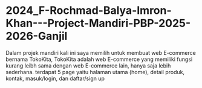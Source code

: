 # 2024_F-Rochmad-Balya-Imron-Khan---Project-Mandiri-PBP-2025-2026-Ganjil
Dalam projek mandiri kali ini saya memilih untuk membuat web E-commerce bernama TokoKita, TokoKita adalah web E-commerce yang memiliki fungsi kurang leibh sama dengan web E-commerce lain, hanya saja lebih sederhana. terdapat 5 page yaitu halaman utama (home), detail produk, kontak, masuk/login, dan daftar/sign up
